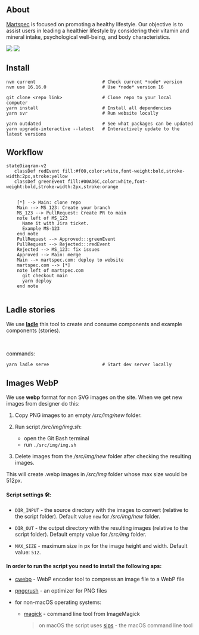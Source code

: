 ## About

[Martspec](martspec.com) is focused on promoting a healthy lifestyle. Our objective is to assist users in leading a healthier lifestyle by considering their vitamin and mineral intake, psychological well-being, and body characteristics.

![](https://img.shields.io/website?url=https%3A%2F%2Fmartspec.com)
![](https://visitor-badge.laobi.icu/badge?page_id=protyagov.martspec)

## Install

```
nvm current                         # Check current *node* version
nvm use 16.16.0                     # Use *node* version 16

git clone <repo link>               # Clone repo to your local computer
yarn install                        # Install all dependencies
yarn svr                            # Run website locally

yarn outdated                       # See what packages can be updated
yarn upgrade-interactive --latest   # Interactively update to the latest versions
```

## Workflow

```mermaid
stateDiagram-v2
   classDef redEvent fill:#f00,color:white,font-weight:bold,stroke-width:2px,stroke:yellow
   classDef greenEvent fill:#00A36C,color:white,font-weight:bold,stroke-width:2px,stroke:orange


    [*] --> Main: clone repo
    Main --> MS_123: Create your branch
    MS_123 --> PullRequest: Create PR to main
    note left of MS_123
      Name it with Jira ticket.
      Example MS-123
    end note
    PullRequest --> Approved:::greenEvent
    PullRequest --> Rejected:::redEvent
    Rejected --> MS_123: fix issues
    Approved --> Main: merge
    Main --> martspec.com: deploy to website
    martspec.com --> [*]
    note left of martspec.com
      git checkout main
      yarn deploy
    end note


```

## Ladle stories

We use [**ladle**](https://ladle.dev/) this tool to create and consume components and example components (stories).

<br />

commands:

```
yarn ladle serve                    # Start dev server locally
```

## Images WebP

We use **webp** format for non SVG images on the site. When we get new images from designer do this:

1. Copy PNG images to an empty _/src/img/new_ folder.

2. Run script _/src/img/img.sh_:
    - open the Git Bash terminal
    - run `./src/img/img.sh`
3. Delete images from the _/src/img/new_ folder after checking the resulting images.

This will create .webp images in _/src/img_ folder whose max size would be 512px.

#### Script settings 🛠️:

-   `DIR_INPUT` - the source directory with the images to convert (relative to the script folder). Default value `new` for _/src/img/new_ folder.

-   `DIR_OUT` - the output directory with the resulting images (relative to the script folder). Default empty value for _/src/img_ folder.

-   `MAX_SIZE` - maximum size in px for the image height and width. Default value: `512`.

#### In order to run the script you need to install the following aps:

-   [cwebp](https://developers.google.com/speed/webp/download) - WebP encoder tool to compress an image file to a WebP file

-   [pngcrush](https://pmt.sourceforge.io/pngcrush/) - an optimizer for PNG files

-   for non-macOS operating systems:

    -   [magick](https://imagemagick.org/script/download.php) - command line tool from ImageMagick
        > on macOS the script uses [sips](https://ss64.com/mac/sips.html) - the macOS command line tool
